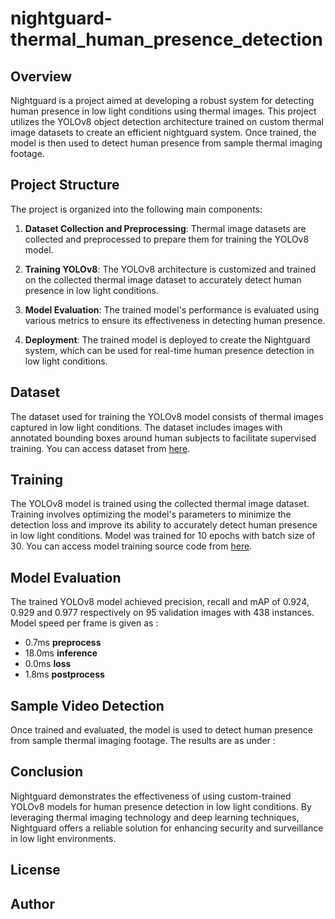 # nightguard-thermal_human_presence_detection

## Overview

Nightguard is a project aimed at developing a robust system for detecting human presence in low light conditions using thermal images. This project utilizes the YOLOv8 object detection architecture trained on custom thermal image datasets to create an efficient nightguard system. Once trained, the model is then used to detect human presence from sample thermal imaging footage.

## Project Structure

The project is organized into the following main components:

1. **Dataset Collection and Preprocessing**: Thermal image datasets are collected and preprocessed to prepare them for training the YOLOv8 model.

2. **Training YOLOv8**: The YOLOv8 architecture is customized and trained on the collected thermal image dataset to accurately detect human presence in low light conditions.

3. **Model Evaluation**: The trained model's performance is evaluated using various metrics to ensure its effectiveness in detecting human presence.

4. **Deployment**: The trained model is deployed to create the Nightguard system, which can be used for real-time human presence detection in low light conditions.

## Dataset

The dataset used for training the YOLOv8 model consists of thermal images captured in low light conditions. The dataset includes images with annotated bounding boxes around human subjects to facilitate supervised training. You can access dataset from [here]().

## Training

The YOLOv8 model is trained using the collected thermal image dataset. Training involves optimizing the model's parameters to minimize the detection loss and improve its ability to accurately detect human presence in low light conditions. Model was trained for 10 epochs with batch size of 30. You can access model training source code from [here]().

## Model Evaluation

The trained YOLOv8 model achieved precision, recall and mAP of 0.924, 0.929 and 0.977 respectively on 95 validation images with 438 instances. Model speed per frame is given as : 
- 0.7ms **preprocess**
- 18.0ms **inference**
- 0.0ms **loss**
- 1.8ms **postprocess**

## Sample Video Detection

Once trained and evaluated, the model is used to detect human presence from sample thermal imaging footage. The results are as under : 


## Conclusion

Nightguard demonstrates the effectiveness of using custom-trained YOLOv8 models for human presence detection in low light conditions. By leveraging thermal imaging technology and deep learning techniques, Nightguard offers a reliable solution for enhancing security and surveillance in low light environments.


## License 

## Author 


